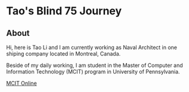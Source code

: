 # Tao's Blind 75 Journey

## About
<!-- <h1> about us! </h1> -->
Hi, here is Tao Li and I am currently working as Naval Architect in one shiping company located in Montreal, Canada.

Beside of my daily working, I am student in the Master of Computer and Information Technology (MCIT) program in University of Pennsylvania. 

[MCIT Online](https://online.seas.upenn.edu/degrees/mcit-online/)